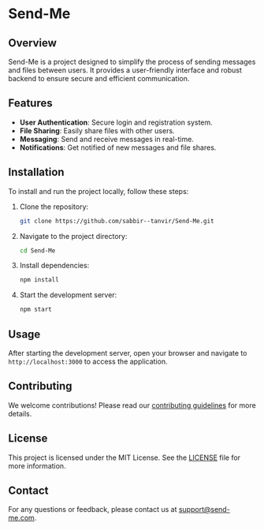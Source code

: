 # Send-Me

## Overview
Send-Me is a project designed to simplify the process of sending messages and files between users. It provides a user-friendly interface and robust backend to ensure secure and efficient communication.

## Features
- **User Authentication**: Secure login and registration system.
- **File Sharing**: Easily share files with other users.
- **Messaging**: Send and receive messages in real-time.
- **Notifications**: Get notified of new messages and file shares.

## Installation
To install and run the project locally, follow these steps:

1. Clone the repository:
    ```bash
    git clone https://github.com/sabbir--tanvir/Send-Me.git
    ```
2. Navigate to the project directory:
    ```bash
    cd Send-Me
    ```
3. Install dependencies:
    ```bash
    npm install
    ```
4. Start the development server:
    ```bash
    npm start
    ```

## Usage
After starting the development server, open your browser and navigate to `http://localhost:3000` to access the application.

## Contributing
We welcome contributions! Please read our [contributing guidelines](CONTRIBUTING.md) for more details.

## License
This project is licensed under the MIT License. See the [LICENSE](LICENSE) file for more information.

## Contact
For any questions or feedback, please contact us at support@send-me.com.
